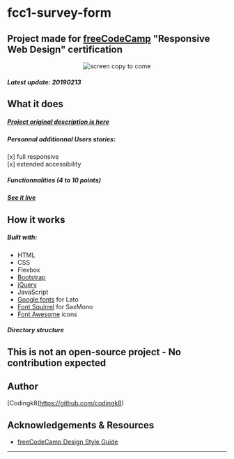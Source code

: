 # fcc1-survey-form

## Project made for [freeCodeCamp](https://www.freecodecamp.org/) "Responsive Web Design" certification


<p align="center"><img src="https://bigimage.png" alt="screen copy to come")</p>


##### Latest update: 20190213

## What it does

##### [Project original description is here](https://learn.freecodecamp.org/responsive-web-design/responsive-web-design-projects/build-a-survey-form)

##### Personnal additionnal Users stories: 
[x] full responsive  
[x] extended accessibility

##### Functionnalities (4 to 10 points)

##### [See it live](#)

## How it works

##### Built with:
* HTML
* CSS
* Flexbox
* [Bootstrap](https://getbootstrap.com/)
* [jQuery](#)
* JavaScript
* [Google fonts](https://fonts.google.com/) for Lato
* [Font Squirrel](https://www.fontsquirrel.com/) for SaxMono
* [Font Awesome](https://fontawesome.com/) icons

##### Directory structure

## This is not an open-source project - No contribution expected

## Author

[Codingk8(https://github.com/codingk8)

## Acknowledgements & Resources

* [freeCodeCamp Design Style Guide](https://design-style-guide.freecodecamp.org/)

---
